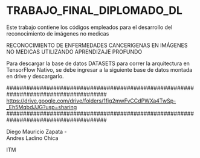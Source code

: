# TRABAJO_FINAL_DIPLOMADO_DL
Este trabajo contiene los códigos empleados para el desarrollo del reconocimiento de imágenes no medicas

RECONOCIMIENTO DE ENFERMEDADES CANCERIGENAS EN IMÁGENES NO MEDICAS UTILIZANDO APRENDIZAJE PROFUNDO 

Para descargar la base de datos DATASETS para correr la arquitectura en TensorFlow Nativo, 
se debe ingresar a la siguiente base de datos montada en drive y descargarlo.

######################################################################################
https://drive.google.com/drive/folders/1fig2mwFvCCdPWXa4TwSp-_Eh5MqbdJJG?usp=sharing
######################################################################################

Diego Mauricio Zapata     -       
Andres Ladino Chica

ITM
